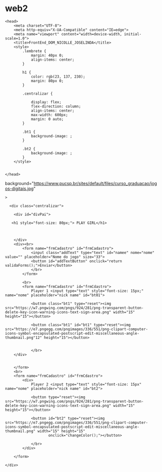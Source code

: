 # web2
<!DOCTYPE html>
 <html>


    <head>
        <meta charset="UTF-8">
        <meta http-equiv="X-UA-Compatible" content="IE=edge">
        <meta name="viewport" content="width=device-width, initial-scale=1.0">
        <title>FrontEnd_DOM_NICOLLE_JOSELINDA</title>
        <style>
            .lembrete {
                margin: 40px 0;
                align-items: center;
            }

            h1 {
                color: rgb(23, 137, 230);
                margin: 80px 0;
            }

            .centralizar {

                display: flex;
                flex-direction: column;
                align-items: center;
                max-width: 600px;
                margin: 0 auto;
            }

            .bt1 {
                background-image: ;
            }

            .bt2 {
                background-image: ;
            }
        </style>


    </head>


 <body
    
  background="https://www.pucsp.br/sites/default/files/curso_graduacao/jogos-digitais.jpg"


    >

      <div class="centralizar">

        <div id="divPai">
            
       <h1 style="font-size: 80px;"> PLAY GIRL</h1>
            


        </div>
        <div><br>
            <form name="frmCadastro" id="frmCadastro">
                <input class="addText" type="text" id="namee" nome="nome" value="" placeholder="Nome do jogo" size="33">
                <button id="addTextButton" onclick="return validaForms();">Enviar</button>
                </br>
            </form>

            <br>
            <form name="frmCadastro" id="frmCdastro">
                Player 1 <input type="text" style="font-size: 15px;" name="nome" placeholder="nick name" id="bt01">

                <button class="bt1" type="reset"><img src="https://w7.pngwing.com/pngs/924/281/png-transparent-button-delete-key-icon-warning-icons-text-sign-area.png" width="15" height="15"></button>

                <button class="bt1" id="bt1" type="reset"><img src="https://e7.pngegg.com/pngimages/336/551/png-clipart-computer-icons-symbol-encapsulated-postscript-edit-miscellaneous-angle-thumbnail.png"12" height="15"></button>


                </br>
        </div>


        </form>
        <br>
        <form name="frmCadastro" id="frmCdastro">
            <div>
                Player 2 <input type="text" style="font-size: 15px" name="nome" placeholder="nick name" id="bt2">

                <button type="reset"><img src="https://w7.pngwing.com/pngs/924/281/png-transparent-button-delete-key-icon-warning-icons-text-sign-area.png" width="15" height="15"></button>

                <button id="bt2" type="reset"><img src="https://e7.pngegg.com/pngimages/336/551/png-clipart-computer-icons-symbol-encapsulated-postscript-edit-miscellaneous-angle-thumbnail.png" width="15" height="15"
                        onclick="changeColor();"></button>

                </br>
            </div>

        </form>

    </div>
 </body>
<script>
  
        var textForm = document.getElementById("textForm");
        var textInput = document.getElementById("textInput");
        var addTextButton = document.getElementById("addTextButton");
        var textList = document.getElementById("textList");


        function addText(text) {
          var listItem = document.createElement("li");
          listItem.innerText = text;
      
          var editButton = document.createElement("button");
          editButton.innerText = "Edit";
          editButton.classList.add("editButton");
          editButton.addEventListener("click", function() {
            textInput.value = text; 
            listItem.remove(); 
            addTextButton.innerHTML = "Submit"; 
          });
      
          var deleteButton = document.createElement("button");
          deleteButton.innerText = "Delete";
          deleteButton.classList.add("deleteButton");
          deleteButton.addEventListener("click", function() {
            listItem.remove();
          });
      
          listItem.appendChild(editButton);
          listItem.appendChild(deleteButton);
          textList.appendChild(listItem);
        }
      
        textForm.addEventListener("submit", function(event) {
          event.preventDefault(); 
          var text = textInput.value;
          addText(text); 
          textInput.value = ""; 
          addTextButton.innerHTML = "Add Text"; 
        });
        function validaForms(){
            var nome=document.getElementById("namee");
            if(namee.value==""){
                alert("Este campo não pode permanecer vazio");
                name.focus();

                return false;
            }
        }
    
    </script>
 

</html>
